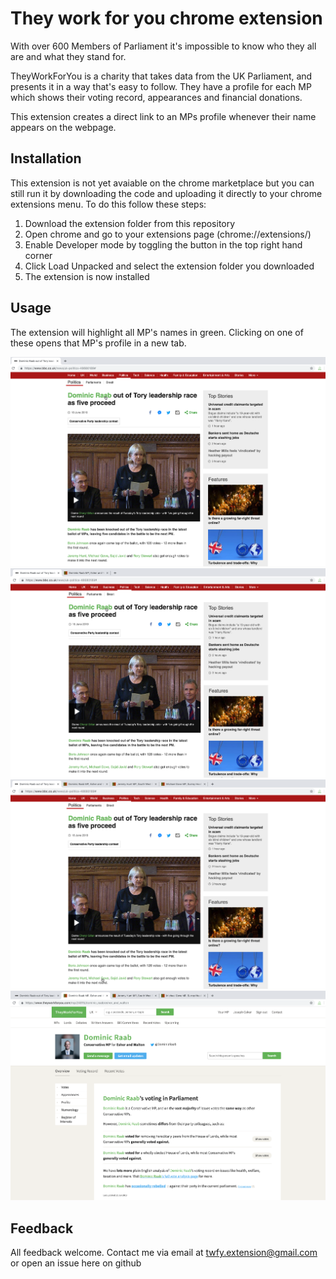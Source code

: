 # They work for you chrome extension

With over 600 Members of Parliament it's impossible to know who they all are and what they stand for.

TheyWorkForYou is a charity that takes data from the UK Parliament, and presents it in a way that's easy to follow. They have a profile for each MP which shows their voting record, appearances and financial donations.

This extension creates a direct link to an MPs profile whenever their name appears on the webpage.

## Installation

This extension is not yet avaiable on the chrome marketplace but you can still run it by downloading the code and uploading it directly to your chrome extensions menu. To do this follow these steps:

1) Download the extension folder from this repository
2) Open chrome and go to your extensions page (chrome://extensions/)
3) Enable Developer mode by toggling the button in the top right hand corner
4) Click Load Unpacked and select the extension folder you downloaded
5) The extension is now installed

## Usage

The extension will highlight all MP's names in green. Clicking on one of these opens that MP's profile in a new tab.

![BBC News article](./screenshots/first-page.png)
![BBC News article](./screenshots/making-selection.png)
![BBC News article](./screenshots/selecting-more.png)
![BBC News article](./screenshots/profile.png)


## Feedback
All feedback welcome. Contact me via email at twfy.extension@gmail.com or open an issue here on github

